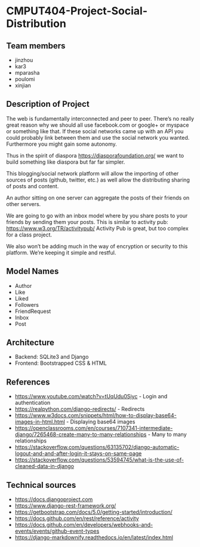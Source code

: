 # CMPUT404-Project-Social-Distribution

## Team members
* jinzhou
* kar3
* mparasha
* poulomi
* xinjian

## Description of Project

The web is fundamentally interconnected and peer to peer. There’s no really great reason why we should all use facebook.com or google+ or myspace or something like that. If these social networks came up with an API you could probably link between them and use the social network you wanted. Furthermore you might gain some autonomy.

Thus in the spirit of diaspora https://diasporafoundation.org/ we want to build something like diaspora but far far simpler.

This blogging/social network platform will allow the importing of other sources of posts (github, twitter, etc.) as well allow the distributing sharing of posts and content.

An author sitting on one server can aggregate the posts of their friends on other servers.

We are going to go with an inbox model where by you share posts to your friends by sending them your posts. This is similar to activity pub: https://www.w3.org/TR/activitypub/ Activity Pub is great, but too complex for a class project.

We also won’t be adding much in the way of encryption or security to this platform. We’re keeping it simple and restful.

## Model Names

* Author
* Like
* Liked
* Followers
* FriendRequest
* Inbox
* Post

## Architecture

* Backend: SQLite3 and Django
* Frontend: Bootstrapped CSS & HTML

## References

* https://www.youtube.com/watch?v=tUqUdu0Sjyc - Login and authentication
* https://realpython.com/django-redirects/ - Redirects
* https://www.w3docs.com/snippets/html/how-to-display-base64-images-in-html.html - Displaying base64 images
* https://openclassrooms.com/en/courses/7107341-intermediate-django/7265468-create-many-to-many-relationships - Many to many relationships
* https://stackoverflow.com/questions/63135702/django-automatic-logout-and-and-after-login-it-stays-on-same-page
* https://stackoverflow.com/questions/53594745/what-is-the-use-of-cleaned-data-in-django

## Technical sources

* https://docs.djangoproject.com
* https://www.django-rest-framework.org/
* https://getbootstrap.com/docs/5.0/getting-started/introduction/
* https://docs.github.com/en/rest/reference/activity
* https://docs.github.com/en/developers/webhooks-and-events/events/github-event-types
* https://django-markdownify.readthedocs.io/en/latest/index.html

